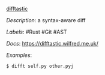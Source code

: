 [difftastic](https://github.com/Wilfred/difftastic)

*Description*: a syntax-aware diff

*Labels*: #Rust #Git #AST

*Docs*: https://difftastic.wilfred.me.uk/

*Examples*:

```bash
$ difft self.py other.pyj
```
